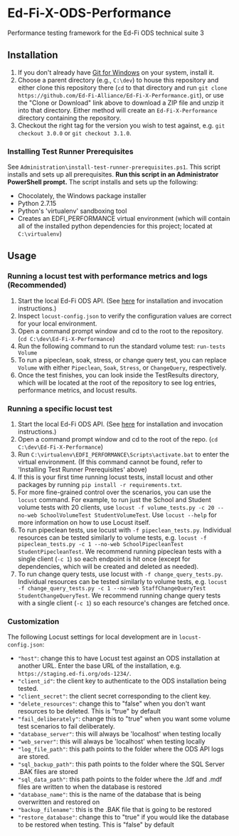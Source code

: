 # Ed-Fi-X-ODS-Performance

Performance testing framework for the Ed-Fi ODS technical suite 3

## Installation

1. If you don't already have [Git for Windows](https://gitforwindows.org/) on
   your system, install it.
1. Choose a parent directory (e.g., `C:\dev`) to house this repository and
   either clone this repository there (`cd` to that directory and run `git clone
   https://github.com/Ed-Fi-Alliance/Ed-Fi-X-Performance.git`), or use the "Clone
   or Download" link above to download a ZIP file and unzip it into that
   directory.  Either method will create an `Ed-Fi-X-Performance` directory
   containing the repository.
1. Checkout the right tag for the version you wish to test against, e.g.
   `git checkout 3.0.0` or `git checkout 3.1.0`.

### Installing Test Runner Prerequisites

See `Administration\install-test-runner-prerequisites.ps1`. This script installs
and sets up all prerequisites. **Run this script in an Administrator PowerShell
prompt.** The script installs and sets up the following:

* Chocolately, the Windows package installer
* Python 2.7.15
* Python's 'virtualenv' sandboxing tool
* Creates an EDFI_PERFORMANCE virtual environment (which will contain all of the
  installed python dependencies for this project; located at `C:\virtualenv`)

## Usage

### Running a locust test with performance metrics and logs (Recommended)

1. Start the local Ed-Fi ODS API.  (See
   [here](https://techdocs.ed-fi.org/display/ODSAPI3/Getting+Started+-+Installation+Steps)
   for installation and invocation instructions.)
1. Inspect `locust-config.json` to verify the configuration values are correct
   for your local environment.
1. Open a command prompt window and cd to the root to the repository. (`cd
   C:\dev\Ed-Fi-X-Performance`)
1. Run the following command to run the standard volume test: `run-tests Volume`
1. To run a pipeclean, soak, stress, or change query test, you can replace
   `Volume` with either `Pipeclean`, `Soak`, `Stress`, or `ChangeQuery`, respectively.
1. Once the test finishes, you can look inside the TestResults directory, which
   will be located at the root of the repository to see log entries, performance
   metrics, and locust results.

### Running a specific locust test

1. Start the local Ed-Fi ODS API.  (See
   [here](https://techdocs.ed-fi.org/display/ODSAPI3/Getting+Started+-+Installation+Steps)
   for installation and invocation instructions.)
1. Open a command prompt window and cd to the root of the repo. (`cd
   C:\dev\Ed-Fi-X-Performance`)
1. Run `C:\virtualenv\EDFI_PERFORMANCE\Scripts\activate.bat` to enter the
   virtual environment. (If this command cannot be found, refer to 'Installing
   Test Runner Prerequisites' above)
1. If this is your first time running locust tests, install locust and other
   packages by running `pip install -r requirements.txt`.
1. For more fine-grained control over the scenarios, you can use the `locust`
   command.  For example, to run just the School and Student volume tests with
   20 clients, use `locust -f volume_tests.py -c 20 --no-web SchoolVolumeTest
   StudentVolumeTest`.  Use `locust --help` for more information on how to use
   Locust itself.
1. To run pipeclean tests, use locust with `-f pipeclean_tests.py`.  Individual
   resources can be tested similarly to volume tests, e.g. `locust -f
   pipeclean_tests.py -c 1 --no-web SchoolPipecleanTest StudentPipecleanTest`.
   We recommend running pipeclean tests with a single client (`-c 1`) so each
   endpoint is hit once (except for dependencies, which will be created and
   deleted as needed).
1. To run change query tests, use locust with `-f change_query_tests.py`.  Individual
   resources can be tested similarly to volume tests, e.g. `locust -f
   change_query_tests.py -c 1 --no-web StaffChangeQueryTest StudentChangeQueryTest`.
   We recommend running change query tests with a single client (`-c 1`) so each
   resource's changes are fetched once.

### Customization

The following Locust settings for local development are in `locust-config.json`:

* `"host"`: change this to have Locust test against an ODS installation at
  another URL.  Enter the base URL of the installation, e.g.
  `https://staging.ed-fi.org/ods-1234/`.
* `"client_id"`: the client key to authenticate to the ODS installation being
  tested.
* `"client_secret"`: the  client secret corresponding to the client key.
* `"delete_resources"`: change this to "false" when you don't want resources to
  be deleted. This is "true" by default
* `"fail_deliberately"`: change this to "true" when you want some volume test
  scenarios to fail deliberately.
* `"database_server"`: this will always be 'localhost' when testing locally
* `"web_server"`: this will always be 'localhost' when testing locally
* `"log_file_path"`: this path points to the folder where the ODS API logs are
  stored.
* `"sql_backup_path"`: this path points to the folder where the SQL Server .BAK
  files are stored
* `"sql_data_path"`: this path points to the folder where the .ldf and .mdf
  files are written to when the database is restored
* `"database_name"`: this is the name of the database that is being overwritten
  and restored on
* `"backup_filename"`: this is the .BAK file that is going to be restored
* `"restore_database"`: change this to "true" if you would like the database to
  be restored when testing. This is "false" by default